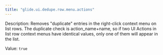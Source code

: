 ```yaml
---
title: "glide.ui.dedupe.row.menu.actions"
---
```


Description: Removes "duplicate" entries in the right-click context menu on list rows. The duplicate check is action_name+name, so if two UI Actions in list row context menus have identical values, only one of them will appear in the list.

Value: `true`
